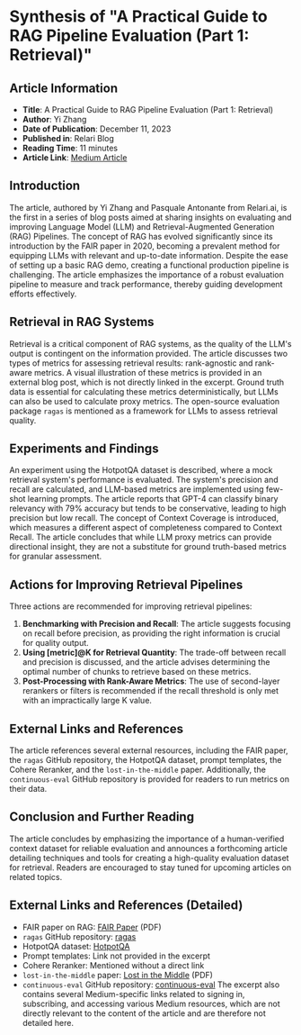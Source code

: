 # Synthesis of "A Practical Guide to RAG Pipeline Evaluation (Part 1: Retrieval)"
## Article Information
- **Title**: A Practical Guide to RAG Pipeline Evaluation (Part 1: Retrieval)
- **Author**: Yi Zhang
- **Date of Publication**: December 11, 2023
- **Published in**: Relari Blog
- **Reading Time**: 11 minutes
- **Article Link**: [Medium Article](https://medium.com/relari/a-practical-guide-to-rag-pipeline-evaluation-part-1-27a472b09893)
## Introduction
The article, authored by Yi Zhang and Pasquale Antonante from Relari.ai, is the first in a series of blog posts aimed at sharing insights on evaluating and improving Language Model (LLM) and Retrieval-Augmented Generation (RAG) Pipelines. The concept of RAG has evolved significantly since its introduction by the FAIR paper in 2020, becoming a prevalent method for equipping LLMs with relevant and up-to-date information. Despite the ease of setting up a basic RAG demo, creating a functional production pipeline is challenging. The article emphasizes the importance of a robust evaluation pipeline to measure and track performance, thereby guiding development efforts effectively.
## Retrieval in RAG Systems
Retrieval is a critical component of RAG systems, as the quality of the LLM's output is contingent on the information provided. The article discusses two types of metrics for assessing retrieval results: rank-agnostic and rank-aware metrics. A visual illustration of these metrics is provided in an external blog post, which is not directly linked in the excerpt. Ground truth data is essential for calculating these metrics deterministically, but LLMs can also be used to calculate proxy metrics. The open-source evaluation package `ragas` is mentioned as a framework for LLMs to assess retrieval quality.
## Experiments and Findings
An experiment using the HotpotQA dataset is described, where a mock retrieval system's performance is evaluated. The system's precision and recall are calculated, and LLM-based metrics are implemented using few-shot learning prompts. The article reports that GPT-4 can classify binary relevancy with 79% accuracy but tends to be conservative, leading to high precision but low recall. The concept of Context Coverage is introduced, which measures a different aspect of completeness compared to Context Recall. The article concludes that while LLM proxy metrics can provide directional insight, they are not a substitute for ground truth-based metrics for granular assessment.
## Actions for Improving Retrieval Pipelines
Three actions are recommended for improving retrieval pipelines:
1. **Benchmarking with Precision and Recall**: The article suggests focusing on recall before precision, as providing the right information is crucial for quality output.
2. **Using [metric]@K for Retrieval Quantity**: The trade-off between recall and precision is discussed, and the article advises determining the optimal number of chunks to retrieve based on these metrics.
3. **Post-Processing with Rank-Aware Metrics**: The use of second-layer rerankers or filters is recommended if the recall threshold is only met with an impractically large K value.
## External Links and References
The article references several external resources, including the FAIR paper, the `ragas` GitHub repository, the HotpotQA dataset, prompt templates, the Cohere Reranker, and the `lost-in-the-middle` paper. Additionally, the `continuous-eval` GitHub repository is provided for readers to run metrics on their data.
## Conclusion and Further Reading
The article concludes by emphasizing the importance of a human-verified context dataset for reliable evaluation and announces a forthcoming article detailing techniques and tools for creating a high-quality evaluation dataset for retrieval. Readers are encouraged to stay tuned for upcoming articles on related topics.
## External Links and References (Detailed)
- FAIR paper on RAG: [FAIR Paper](https://arxiv.org/pdf/2005.11401.pdf) (PDF)
- `ragas` GitHub repository: [ragas](https://github.com/explodinggradients/ragas)
- HotpotQA dataset: [HotpotQA](https://hotpotqa.github.io/)
- Prompt templates: Link not provided in the excerpt
- Cohere Reranker: Mentioned without a direct link
- `lost-in-the-middle` paper: [Lost in the Middle](https://www-cs.stanford.edu/~nfliu/papers/lost-in-the-middle.arxiv2023.pdf) (PDF)
- `continuous-eval` GitHub repository: [continuous-eval](https://github.com/relari-ai/continuous-eval)
The excerpt also contains several Medium-specific links related to signing in, subscribing, and accessing various Medium resources, which are not directly relevant to the content of the article and are therefore not detailed here.